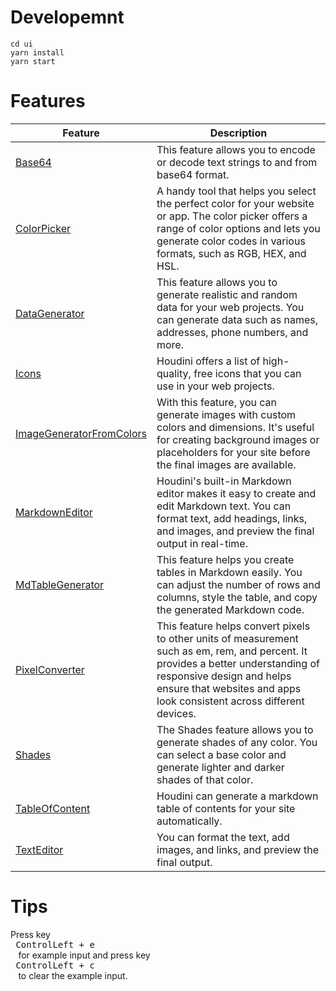 # Developemnt

```shell
cd ui
yarn install
yarn start
```

# Features

| Feature                                                             | Description                                                                                                                                                                                                                             |
| ------------------------------------------------------------------- | --------------------------------------------------------------------------------------------------------------------------------------------------------------------------------------------------------------------------------------- |
| [Base64](https://houdini.onrender.com/base64)                       | This feature allows you to encode or decode text strings to and from base64 format.                                                                                                                                                     |
| [ColorPicker](https://houdini.onrender.com/cp)                      | A handy tool that helps you select the perfect color for your website or app. The color picker offers a range of color options and lets you generate color codes in various formats, such as RGB, HEX, and HSL.                         |
| [DataGenerator](https://houdini.onrender.com/data_gen)              | This feature allows you to generate realistic and random data for your web projects. You can generate data such as names, addresses, phone numbers, and more.                                                                           |
| [Icons](https://houdini.onrender.com/icons)                         | Houdini offers a list of high-quality, free icons that you can use in your web projects.                                                                                                                                                |
| [ImageGeneratorFromColors](https://houdini.onrender.com/)           | With this feature, you can generate images with custom colors and dimensions. It's useful for creating background images or placeholders for your site before the final images are available.                                           |
| [MarkdownEditor](https://houdini.onrender.com/me)                   | Houdini's built-in Markdown editor makes it easy to create and edit Markdown text. You can format text, add headings, links, and images, and preview the final output in real-time.                                                     |
| [MdTableGenerator](https://houdini.onrender.com/md_table_generator) | This feature helps you create tables in Markdown easily. You can adjust the number of rows and columns, style the table, and copy the generated Markdown code.                                                                          |
| [PixelConverter](https://houdini.onrender.com/pixel_converter)      | This feature helps convert pixels to other units of measurement such as em, rem, and percent. It provides a better understanding of responsive design and helps ensure that websites and apps look consistent across different devices. |
| [Shades](https://houdini.onrender.com/shades)                       | The Shades feature allows you to generate shades of any color. You can select a base color and generate lighter and darker shades of that color.                                                                                        |
| [TableOfContent](https://houdini.onrender.com/toc)                  | Houdini can generate a markdown table of contents for your site automatically.                                                                                                                                                          |
| [TextEditor](https://houdini.onrender.com/te)                       | You can format the text, add images, and links, and preview the final output.                                                                                                                                                           |

# Tips

Press key <kbd> <br> ControlLeft + e <br> </kbd> for example input and press key <kbd> <br> ControlLeft + c <br> </kbd> to clear the example input.

